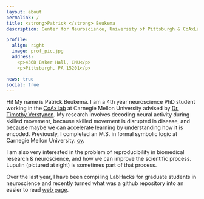 ```yaml
---
layout: about
permalink: /
title: <strong>Patrick </strong> Beukema
description: Center for Neuroscience, University of Pittsburgh & CoAxLab, Carnegie Mellon University

profile:
  align: right
  image: prof_pic.jpg
  address: 
    <p>436D Baker Hall, CMU</p>
    <p>Pittsburgh, PA 15201</p>

news: true
social: true
---
```


Hi! My name is Patrick Beukema. I am a 4th year neuroscience PhD student working in the [CoAx lab](http://www.psy.cmu.edu/~coaxlab/) at Carnegie Mellon University advised by [Dr. Timothy Verstynen](https://www.cmu.edu/dietrich/psychology/people/core-training-faculty/verstynen-timothy.html). My research involves decoding neural activity during skilled movement, because skilled movement is disrupted in disease, and because maybe we can accelerate learning by understanding how it is encoded. Previously, I completed an M.S. in formal symbolic logic at Carnegie Mellon University. [cv](http://www.psy.cmu.edu/~coaxlab/resumes/beukema.pdf).

I am also very interested in the problem of reproducibility in biomedical research & neuroscience, and how we can improve the scientific process. Lupulin (pictured at right) is sometimes part of that process. 

Over the last year, I have been compiling LabHacks for graduate students in neuroscience and recently turned what was a github repository into an easier to read [web page](https://pbeukema.github.io/LabHacks/). 
